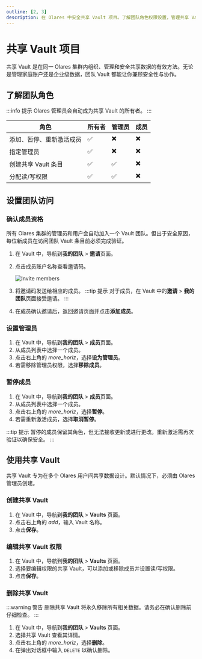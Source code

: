 ```yaml
---
outline: [2, 3]
description: 在 Olares 中安全共享 Vault 项目。了解团队角色权限设置，管理共享 Vault 访问权限，实现团队成员间的安全协作。
---
```


# 共享 Vault 项目

共享 Vault 是在同一 Olares 集群内组织、管理和安全共享数据的有效方法。无论是管理家庭账户还是企业级数据，团队 Vault 都能让你兼顾安全性与协作。

## 了解团队角色

:::info 提示
Olares 管理员会自动成为共享 Vault 的所有者。
:::

| 角色                              | 所有者 | 管理员       | 成员   |
|-----------------------------------|-------|-------------|--------|
| 添加、暂停、重新激活成员           | ✅     | ✖️          | ✖️     |
| 指定管理员                       | ✅     | ✖️          | ✖️     |
| 创建共享 Vault 条目               | ✅     | ✅️         | ✖️     |
| 分配读/写权限                    | ✅     | ✅          | ✖️     |

## 设置团队访问

### 确认成员资格

所有 Olares 集群的管理员和用户会自动加入一个 Vault 团队。但出于安全原因，每位新成员在访问团队 Vault 条目前必须完成验证。

1. 在 Vault 中，导航到**我的团队** > **邀请**页面。
2. 点击成员账户名称查看邀请码。

   ![Invite members](/images/manual/olares/invite-members.png#bordered)

3. 将邀请码发送给相应的成员。
   :::tip 提示
   对于成员，在 Vault 中的**邀请** > **我的团队**页面接受邀请。
   :::
4. 在成员确认邀请后，返回邀请页面并点击**添加成员**。

### 设置管理员

1. 在 Vault 中，导航到**我的团队** > **成员**页面。
2. 从成员列表中选择一个成员。
3. 点击右上角的 <i class="material-symbols-outlined">more_horiz</i>，选择**设为管理员**。
4. 若需移除管理员权限，选择**移除成员**。

### 暂停成员

1. 在 Vault 中，导航到**我的团队** > **成员**页面。
2. 从成员列表中选择一个成员。
3. 点击右上角的 <i class="material-symbols-outlined">more_horiz</i>，选择**暂停**。
4. 若需重新激活成员，选择**取消暂停**。

:::tip 提示
暂停的成员保留其角色，但无法接收更新或进行更改。重新激活需再次验证以确保安全。
:::

## 使用共享 Vault

共享 Vault 专为在多个 Olares 用户间共享数据设计。默认情况下，必须由 Olares 管理员创建。

### 创建共享 Vault

1. 在 Vault 中，导航到**我的团队** > **Vaults** 页面。
2. 点击右上角的 <i class="material-symbols-outlined">add</i>，输入 Vault 名称。
3. 点击**保存**。

### 编辑共享 Vault 权限

1. 在 Vault 中，导航到**我的团队** > **Vaults** 页面。
2. 选择要编辑权限的共享 Vault，可以添加或移除成员并设置读/写权限。
3. 点击**保存**。

### 删除共享 Vault

:::warning 警告
删除共享 Vault 将永久移除所有相关数据。请务必在确认删除前仔细检查。
:::

1. 在 Vault 中，导航到**我的团队** > **Vaults** 页面。
2. 选择共享 Vault 查看其详情。
3. 点击右上角的 <i class="material-symbols-outlined">more_horiz</i>，选择**删除**。
4. 在弹出对话框中输入 `DELETE` 以确认删除。
